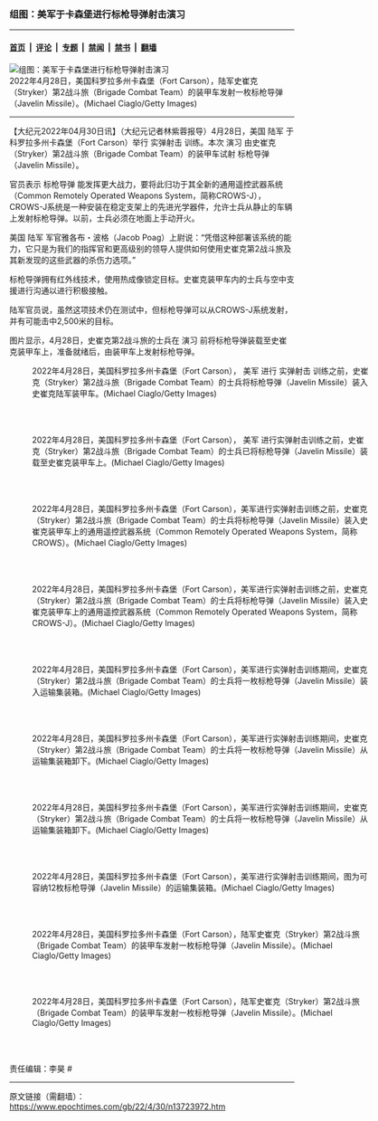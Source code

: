 ### 组图：美军于卡森堡进行标枪导弹射击演习

---

#### [首页](../../../..?n13723972) &nbsp;|&nbsp; [评论](../../../../../epoch-comment?n13723972) &nbsp;|&nbsp; [专题](../../../../../epoch-special?n13723972) &nbsp;|&nbsp; [禁闻](../../../../../epoch-news?n13723972) &nbsp;|&nbsp; [禁书](../../../../../books?n13723972) &nbsp;|&nbsp; [翻墙](https://github.com/gfw-breaker/nogfw/blob/master/README.md?n13723972)


<div><img alt="组图：美军于卡森堡进行标枪导弹射击演习" class="attachment-djy_600_400 size-djy_600_400 wp-post-image" src="https://i.epochtimes.com/assets/uploads/2022/04/id13723978-GettyImages-1240310291-600x400.jpg"/>
<div class="caption">
 2022年4月28日，美国科罗拉多州卡森堡（Fort Carson），陆军史崔克（Stryker）第2战斗旅（Brigade Combat Team）的装甲车发射一枚标枪导弹（Javelin Missile）。(Michael Ciaglo/Getty Images)
</div></div><hr/><div class="post_content" id="artbody" itemprop="articleBody">
 <!-- article content begin -->
 <p>
  【大纪元2022年04月30日讯】（大纪元记者林紫蓉报导）4月28日，美国
  <ok href="https://www.epochtimes.com/gb/tag/%E9%99%86%E5%86%9B.html">
   陆军
  </ok>
  于科罗拉多州卡森堡（Fort Carson）举行
  <ok href="https://www.epochtimes.com/gb/tag/%E5%AE%9E%E5%BC%B9%E5%B0%84%E5%87%BB.html">
   实弹射击
  </ok>
  训练。本次
  <ok href="https://www.epochtimes.com/gb/tag/%E6%BC%94%E4%B9%A0.html">
   演习
  </ok>
  由史崔克（Stryker）第2战斗旅（Brigade Combat Team）的装甲车试射
  <ok href="https://www.epochtimes.com/gb/tag/%E6%A0%87%E6%9E%AA%E5%AF%BC%E5%BC%B9.html">
   标枪导弹
  </ok>
  （Javelin Missile）。
 </p>
 <p>
  官员表示
  <ok href="https://www.epochtimes.com/gb/tag/%E6%A0%87%E6%9E%AA%E5%AF%BC%E5%BC%B9.html">
   标枪导弹
  </ok>
  能发挥更大战力，要将此归功于其全新的通用遥控武器系统（Common Remotely Operated Weapons System，简称CROWS-J），CROWS-J系统是一种安装在稳定支架上的先进光学器件，允许士兵从静止的车辆上发射标枪导弹。以前，士兵必须在地面上手动开火。
 </p>
 <p>
  美国
  <ok href="https://www.epochtimes.com/gb/tag/%E9%99%86%E5%86%9B.html">
   陆军
  </ok>
  军官雅各布・波格（Jacob Poag）上尉说：“凭借这种部署该系统的能力，它只是为我们的指挥官和更高级别的领导人提供如何使用史崔克第2战斗旅及其新发现的这些武器的杀伤力选项。”
 </p>
 <p>
  标枪导弹拥有红外线技术，使用热成像锁定目标。史崔克装甲车内的士兵与空中支援进行沟通以进行积极接触。
 </p>
 <p>
  陆军官员说，虽然这项技术仍在测试中，但标枪导弹可以从CROWS-J系统发射，并有可能击中2,500米的目标。
 </p>
 <p>
  图片显示，4月28日，史崔克第2战斗旅的士兵在
  <ok href="https://www.epochtimes.com/gb/tag/%E6%BC%94%E4%B9%A0.html">
   演习
  </ok>
  前将标枪导弹装载至史崔克装甲车上，准备就绪后，由装甲车上发射标枪导弹。
 </p>
 <figure aria-describedby="caption-attachment-13723979" class="wp-caption aligncenter" id="attachment_13723979" style="width: 600px">
  <ok href="https://i.epochtimes.com/assets/uploads/2022/04/id13723979-GettyImages-1240309964.jpg" target="_blank">
   <img alt="" class="size-large wp-image-13723979" src="https://i.epochtimes.com/assets/uploads/2022/04/id13723979-GettyImages-1240309964-600x400.jpg"/>
  </ok>
  <br/><figcaption class="wp-caption-text" id="caption-attachment-13723979">
   2022年4月28日，美国科罗拉多州卡森堡（Fort Carson），
   <ok href="https://www.epochtimes.com/gb/tag/%E7%BE%8E%E5%86%9B.html">
    美军
   </ok>
   进行
   <ok href="https://www.epochtimes.com/gb/tag/%E5%AE%9E%E5%BC%B9%E5%B0%84%E5%87%BB.html">
    实弹射击
   </ok>
   训练之前，史崔克（Stryker）第2战斗旅（Brigade Combat Team）的士兵将标枪导弹（Javelin Missile）装入史崔克陆军装甲车。(Michael Ciaglo/Getty Images)
  </figcaption><br/>
 </figure><br/>
 <figure aria-describedby="caption-attachment-13723980" class="wp-caption aligncenter" id="attachment_13723980" style="width: 600px">
  <ok href="https://i.epochtimes.com/assets/uploads/2022/04/id13723980-GettyImages-1240310101.jpg" target="_blank">
   <img alt="" class="size-large wp-image-13723980" src="https://i.epochtimes.com/assets/uploads/2022/04/id13723980-GettyImages-1240310101-600x400.jpg"/>
  </ok>
  <br/><figcaption class="wp-caption-text" id="caption-attachment-13723980">
   2022年4月28日，美国科罗拉多州卡森堡（Fort Carson），
   <ok href="https://www.epochtimes.com/gb/tag/%E7%BE%8E%E5%86%9B.html">
    美军
   </ok>
   进行实弹射击训练之前，史崔克（Stryker）第2战斗旅（Brigade Combat Team）的士兵已将标枪导弹（Javelin Missile）装载至史崔克装甲车上。(Michael Ciaglo/Getty Images)
  </figcaption><br/>
 </figure><br/>
 <figure aria-describedby="caption-attachment-13723981" class="wp-caption aligncenter" id="attachment_13723981" style="width: 600px">
  <ok href="https://i.epochtimes.com/assets/uploads/2022/04/id13723981-GettyImages-1240310122.jpg" target="_blank">
   <img alt="" class="size-large wp-image-13723981" src="https://i.epochtimes.com/assets/uploads/2022/04/id13723981-GettyImages-1240310122-600x400.jpg"/>
  </ok>
  <br/><figcaption class="wp-caption-text" id="caption-attachment-13723981">
   2022年4月28日，美国科罗拉多州卡森堡（Fort Carson），美军进行实弹射击训练之前，史崔克（Stryker）第2战斗旅（Brigade Combat Team）的士兵将标枪导弹（Javelin Missile）装入史崔克装甲车上的通用遥控武器系统（Common Remotely Operated Weapons System，简称CROWS）。(Michael Ciaglo/Getty Images)
  </figcaption><br/>
 </figure><br/>
 <figure aria-describedby="caption-attachment-13723982" class="wp-caption aligncenter" id="attachment_13723982" style="width: 600px">
  <ok href="https://i.epochtimes.com/assets/uploads/2022/04/id13723982-GettyImages-1240310207.jpg" target="_blank">
   <img alt="" class="size-large wp-image-13723982" src="https://i.epochtimes.com/assets/uploads/2022/04/id13723982-GettyImages-1240310207-600x400.jpg"/>
  </ok>
  <br/><figcaption class="wp-caption-text" id="caption-attachment-13723982">
   2022年4月28日，美国科罗拉多州卡森堡（Fort Carson），美军进行实弹射击训练之前，史崔克（Stryker）第2战斗旅（Brigade Combat Team）的士兵将标枪导弹（Javelin Missile）装入史崔克装甲车上的通用遥控武器系统（Common Remotely Operated Weapons System，简称CROWS-J）。(Michael Ciaglo/Getty Images)
  </figcaption><br/>
 </figure><br/>
 <figure aria-describedby="caption-attachment-13723983" class="wp-caption aligncenter" id="attachment_13723983" style="width: 600px">
  <ok href="https://i.epochtimes.com/assets/uploads/2022/04/id13723983-GettyImages-1240309944.jpg" target="_blank">
   <img alt="" class="size-large wp-image-13723983" src="https://i.epochtimes.com/assets/uploads/2022/04/id13723983-GettyImages-1240309944-600x400.jpg"/>
  </ok>
  <br/><figcaption class="wp-caption-text" id="caption-attachment-13723983">
   2022年4月28日，美国科罗拉多州卡森堡（Fort Carson），美军进行实弹射击训练期间，史崔克（Stryker）第2战斗旅（Brigade Combat Team）的士兵将一枚标枪导弹（Javelin Missile）装入运输集装箱。(Michael Ciaglo/Getty Images)
  </figcaption><br/>
 </figure><br/>
 <figure aria-describedby="caption-attachment-13723984" class="wp-caption aligncenter" id="attachment_13723984" style="width: 600px">
  <ok href="https://i.epochtimes.com/assets/uploads/2022/04/id13723984-GettyImages-1240309975.jpg" target="_blank">
   <img alt="" class="size-large wp-image-13723984" src="https://i.epochtimes.com/assets/uploads/2022/04/id13723984-GettyImages-1240309975-600x400.jpg"/>
  </ok>
  <br/><figcaption class="wp-caption-text" id="caption-attachment-13723984">
   2022年4月28日，美国科罗拉多州卡森堡（Fort Carson），美军进行实弹射击训练期间，史崔克（Stryker）第2战斗旅（Brigade Combat Team）的士兵将一枚标枪导弹（Javelin Missile）从运输集装箱卸下。(Michael Ciaglo/Getty Images)
  </figcaption><br/>
 </figure><br/>
 <figure aria-describedby="caption-attachment-13723985" class="wp-caption aligncenter" id="attachment_13723985" style="width: 600px">
  <ok href="https://i.epochtimes.com/assets/uploads/2022/04/id13723985-GettyImages-1240310111.jpg" target="_blank">
   <img alt="" class="size-large wp-image-13723985" src="https://i.epochtimes.com/assets/uploads/2022/04/id13723985-GettyImages-1240310111-600x400.jpg"/>
  </ok>
  <br/><figcaption class="wp-caption-text" id="caption-attachment-13723985">
   2022年4月28日，美国科罗拉多州卡森堡（Fort Carson），美军进行实弹射击训练期间，史崔克（Stryker）第2战斗旅（Brigade Combat Team）的士兵将一枚标枪导弹（Javelin Missile）从运输集装箱卸下。(Michael Ciaglo/Getty Images)
  </figcaption><br/>
 </figure><br/>
 <figure aria-describedby="caption-attachment-13723986" class="wp-caption aligncenter" id="attachment_13723986" style="width: 600px">
  <ok href="https://i.epochtimes.com/assets/uploads/2022/04/id13723986-GettyImages-1240310354.jpg" target="_blank">
   <img alt="" class="size-large wp-image-13723986" src="https://i.epochtimes.com/assets/uploads/2022/04/id13723986-GettyImages-1240310354-600x400.jpg"/>
  </ok>
  <br/><figcaption class="wp-caption-text" id="caption-attachment-13723986">
   2022年4月28日，美国科罗拉多州卡森堡（Fort Carson），美军进行实弹射击训练期间，图为可容纳12枚标枪导弹（Javelin Missile）的运输集装箱。(Michael Ciaglo/Getty Images)
  </figcaption><br/>
 </figure><br/>
 <figure aria-describedby="caption-attachment-13723987" class="wp-caption aligncenter" id="attachment_13723987" style="width: 600px">
  <ok href="https://i.epochtimes.com/assets/uploads/2022/04/id13723987-GettyImages-1240310153.jpg" target="_blank">
   <img alt="" class="size-large wp-image-13723987" src="https://i.epochtimes.com/assets/uploads/2022/04/id13723987-GettyImages-1240310153-600x400.jpg"/>
  </ok>
  <br/><figcaption class="wp-caption-text" id="caption-attachment-13723987">
   2022年4月28日，美国科罗拉多州卡森堡（Fort Carson），陆军史崔克（Stryker）第2战斗旅（Brigade Combat Team）的装甲车发射一枚标枪导弹（Javelin Missile）。(Michael Ciaglo/Getty Images)
  </figcaption><br/>
 </figure><br/>
 <figure aria-describedby="caption-attachment-13723988" class="wp-caption aligncenter" id="attachment_13723988" style="width: 600px">
  <ok href="https://i.epochtimes.com/assets/uploads/2022/04/id13723988-GettyImages-1240310226.jpg" target="_blank">
   <img alt="" class="size-large wp-image-13723988" src="https://i.epochtimes.com/assets/uploads/2022/04/id13723988-GettyImages-1240310226-600x400.jpg"/>
  </ok>
  <br/><figcaption class="wp-caption-text" id="caption-attachment-13723988">
   2022年4月28日，美国科罗拉多州卡森堡（Fort Carson），陆军史崔克（Stryker）第2战斗旅（Brigade Combat Team）的装甲车发射一枚标枪导弹（Javelin Missile）。(Michael Ciaglo/Getty Images)
  </figcaption><br/>
 </figure><br/>
 <p>
  责任编辑：李昊 #
 </p>
 <!-- article content end -->
 <div id="below_article_ad">
 </div>
</div>


---

原文链接（需翻墙）：https://www.epochtimes.com/gb/22/4/30/n13723972.htm